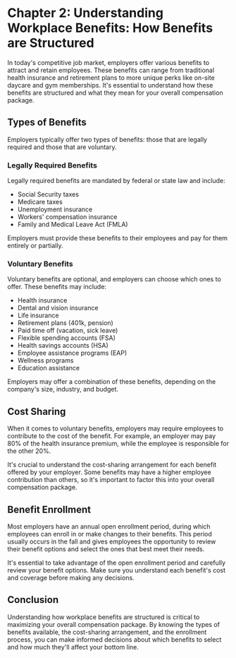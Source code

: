 Chapter 2: Understanding Workplace Benefits: How Benefits are Structured
========================================================================

In today's competitive job market, employers offer various benefits to attract and retain employees. These benefits can range from traditional health insurance and retirement plans to more unique perks like on-site daycare and gym memberships. It's essential to understand how these benefits are structured and what they mean for your overall compensation package.

Types of Benefits
-----------------

Employers typically offer two types of benefits: those that are legally required and those that are voluntary.

### Legally Required Benefits

Legally required benefits are mandated by federal or state law and include:

* Social Security taxes
* Medicare taxes
* Unemployment insurance
* Workers' compensation insurance
* Family and Medical Leave Act (FMLA)

Employers must provide these benefits to their employees and pay for them entirely or partially.

### Voluntary Benefits

Voluntary benefits are optional, and employers can choose which ones to offer. These benefits may include:

* Health insurance
* Dental and vision insurance
* Life insurance
* Retirement plans (401k, pension)
* Paid time off (vacation, sick leave)
* Flexible spending accounts (FSA)
* Health savings accounts (HSA)
* Employee assistance programs (EAP)
* Wellness programs
* Education assistance

Employers may offer a combination of these benefits, depending on the company's size, industry, and budget.

Cost Sharing
------------

When it comes to voluntary benefits, employers may require employees to contribute to the cost of the benefit. For example, an employer may pay 80% of the health insurance premium, while the employee is responsible for the other 20%.

It's crucial to understand the cost-sharing arrangement for each benefit offered by your employer. Some benefits may have a higher employee contribution than others, so it's important to factor this into your overall compensation package.

Benefit Enrollment
------------------

Most employers have an annual open enrollment period, during which employees can enroll in or make changes to their benefits. This period usually occurs in the fall and gives employees the opportunity to review their benefit options and select the ones that best meet their needs.

It's essential to take advantage of the open enrollment period and carefully review your benefit options. Make sure you understand each benefit's cost and coverage before making any decisions.

Conclusion
----------

Understanding how workplace benefits are structured is critical to maximizing your overall compensation package. By knowing the types of benefits available, the cost-sharing arrangement, and the enrollment process, you can make informed decisions about which benefits to select and how much they'll affect your bottom line.
